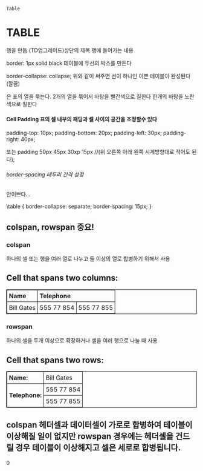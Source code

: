 ```
Table
```

#  TABLE

<TR> 행을 만듬</TR>

<TH> (TD업그레이드)상단의 제목</TH>

<TD>행에 들어가는 내용</TD>

  border: 1px solid black  테이블에 두선의 박스를 만든다

 border-collapse: collapse; 위와 같이 써주면 선이 하나인 이쁜 테이블이 완성된다 (깔끔)

<colgroup>은 표의 열을 묶는다.

 <colgroup>

  <col span="2" style="background-color:red"> 2개의 열을 묶어서 바탕을 빨간색으로 칠한다

  <col style="background-color:yellow">한개의 바탕을 노란색으로 칠한다

 </colgroup>



####  Cell Padding  표의 셀 내부의 패딩과 셀 사이의 공간을 조정할수 있다

 padding-top: 10px;
 padding-bottom: 20px;
 padding-left: 30px;
 padding-right: 40px;

또는 padding 50px 45px 30xp 15px  //(위 오른쪽 아래 왼쪽 시계방향대로 적어도 된다);



######  border-spacing 테두리 간격 설정

안이쁘다...

\table {
 border-collapse: separate;
 border-spacing: 15px;
}

##   **colspan,** **rowspan**  중요!



### **colspan**

하나의 셀 또는 행을 여러 열로 나누고 둘 이상의 열로 합병하기 위해서 사용

 <!DOCTYPE html>

<html>

 

<head>

<style>

table, th, td {

  border: 1px solid black;

  border-collapse: collapse;

}

th, td {

  padding: 5px;

  text-align: left;   

}

</style>

</head>

 

<body>

 

<h2>Cell that spans two columns:</h2>

<table style="width:100%">

 <tr>

  <th>Name</th>

  <th colspan="2">Telephone</th>

 </tr>

 <tr>

  <td>Bill Gates</td>

  <td>555 77 854</td>

  <td>555 77 855</td>

 </tr>

</table>

 

</body>

</html>

###  **rowspan** 

하나의 셀을 두개 이상으로 확장하거나 셀을 여러 행으로 나눌 때 사용

<!DOCTYPE html>

<html>

 

<head>

<style>

table, th, td {

  border: 1px solid black;

  border-collapse: collapse;

}

th, td {

  padding: 5px;

  text-align: left;   

}

</style>

</head>

 

<body>

 

<h2>Cell that spans two rows:</h2>

<table style="width:100%">

 <tr>

  <th>Name:</th>

  <td>Bill Gates</td>

 </tr>

 <tr>

  <th rowspan="2">Telephone:</th>

  <td>555 77 854</td>

 </tr>

 <tr>

  <td>555 77 855</td>

 </tr>

</table>

 

</body>

</html>

##  colspan 헤더셀과 데이터셀이 가로로 합병하여 테이블이 이상해질 일이 없지만 rowspan 경우에는 헤더셀을 건드릴 경우 테이블이 이상해지고 셀은 세로로 합병됩니다.

0
